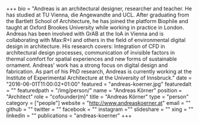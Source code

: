+++
bio = "Andreas is an architectural designer, researcher and teacher. He has studied at TU Vienna, die Angewandte and UCL. After graduating  from the Bartlett School of Architecture, he has joined the platform Biophile and taught at Oxford Brookes University while working in practice in London. Andreas has been involved with GrAB at the IoA in Vienna and is collaborating with Max:R+I and others in the field of environmental digital design in architecture. His research covers: Integration of CFD in architectural design processes, communication of invisible factors in thermal comfort for spatial experiences and new forms of sustainable ornament. Andreas' work has a strong focus on digital design and fabrication. As part of his PhD research, Andreas is currently working at the Institute of Experimental Architecture at the University of Innsbruck."
date = "2016-06-01T11:00:02+01:00"
featured = "andreas-koerner.jpg"
featuredalt = ""
featuredpath = "/img/person/"
name = "Andreas Körner"
position = "Architect"
role = "cofounder(m)"
title = "Andreas Körner"
type = "person"
category = ["people"]
website = "http://www.andreaskoerner.at"
email = ""
github = ""
twitter = ""
facebook = ""
instagram =""
slideshare = ""
xing = ""
linkedin = ""
publications = "andreas-koerner"
+++
